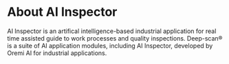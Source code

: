 # About AI Inspector

AI Inspector is an artifical intelligence-based industrial application for real time assisted guide to work processes and quality inspections. 
Deep-scan&reg; is a suite of AI application modules, including AI Inspector, developed by Oremi AI for industrial applications. 